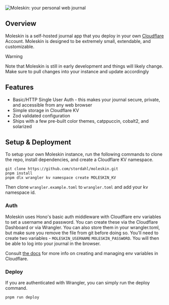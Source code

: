 
![Moleskin: your personal web journal](https://github.com/user-attachments/assets/4f877853-567a-4ea8-b2b9-73d1bd81def4)

## Overview

Moleskin is a self-hosted journal app that you deploy in your own [Cloudflare](https://cloudflare.com) Account. Moleskin is designed to be extremely small, extendable, and customizable.

> [!WARNING]
> Note that Moleskin is still in early development and things will likely change. Make sure to pull changes into your instance and update accordingly 

## Features

- Basic/HTTP Single User Auth - this makes your journal secure, private, and accessible from any web browser
- Simple storage in Cloudflare KV
- Zod validated configuration 
- Ships with a few pre-built color themes, catppuccin, cobalt2, and solarized

## Setup & Deployment

To setup your own Moleskin instance, run the following commands to clone the repo, install dependencies, and create a Cloudflare KV namespace.

```
git clone https://github.com/stordahl/moleskin.git
pnpm install
pnpm dlx wrangler kv namespace create MOLESKIN_KV
```
Then clone `wrangler.example.toml` to `wrangler.toml` and add your kv namespace id.

### Auth

Moleskin uses Hono's basic auth middleware with Cloudflare env variables to set a username and password. You can create these via the Cloudflare Dashboard or via Wrangler. You can also store them in your wrangler.toml, but make sure you remove the file from git before doing so. You'll need to create two variables - `MOLESKIN_USERNAME` `MOLESKIN_PASSWORD`. You will then be able to log into your journal in the browser.

Consult [the docs](https://developers.cloudflare.com/workers/configuration/environment-variables/#_top) for more info on creating and managing env variables in Cloudflare. 

### Deploy

If you are authenticated with Wrangler, you can simply run the deploy command.
```
pnpm run deploy
```

